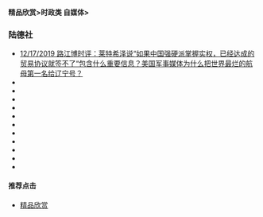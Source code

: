 
#### 精品欣赏>时政类 自媒体>

### 陆德社

- [12/17/2019 路江博时评：莱特希泽说“如果中国强硬派掌握实权，已经达成的贸易协议就签不了“包含什么重要信息？美国军事媒体为什么把世界最烂的航母第一名给辽宁号？](https://youtu.be/nbXxDuX6HqA)
- [   ]()
- [   ]()
- [   ]()
- [   ]()
- [   ]()
- [   ]()
- [   ]()
- [   ]()
- [   ]()
- [   ]()
- [   ]()




#### 推荐点击
- [精品欣赏](https://summer200.github.io/content/main)




